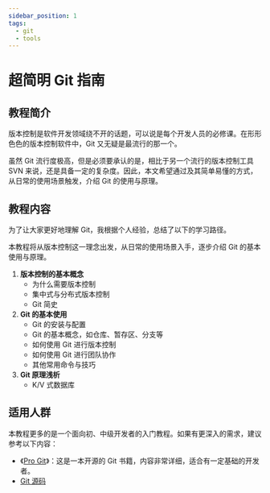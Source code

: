 ```yaml
---
sidebar_position: 1
tags:
  - git
  - tools
---
```

# 超简明 Git 指南

## 教程简介

版本控制是软件开发领域绕不开的话题，可以说是每个开发人员的必修课。在形形色色的版本控制软件中，Git 又无疑是最流行的那一个。

虽然 Git 流行度极高，但是必须要承认的是，相比于另一个流行的版本控制工具 SVN 来说，还是具备一定的复杂度。因此，本文希望通过及其简单易懂的方式，从日常的使用场景触发，介绍 Git 的使用与原理。

## 教程内容

为了让大家更好地理解 Git，我根据个人经验，总结了以下的学习路径。

本教程将从版本控制这一理念出发，从日常的使用场景入手，逐步介绍 Git 的基本使用与原理。
1. **版本控制的基本概念**
    - 为什么需要版本控制
    - 集中式与分布式版本控制
    - Git 简史
2. **Git 的基本使用**
    - Git 的安装与配置
    - Git 的基本概念，如仓库、暂存区、分支等
    - 如何使用 Git 进行版本控制
    - 如何使用 Git 进行团队协作
    - 其他常用命令与技巧
3. **Git 原理浅析**
    - K/V 式数据库

## 适用人群

本教程更多的是一个面向初、中级开发者的入门教程。如果有更深入的需求，建议参考以下内容：

- 《[Pro Git](https://git-scm.com/book/en/v2)》：这是一本开源的 Git 书籍，内容非常详细，适合有一定基础的开发者。
- [Git 源码](https://github.com/git/git)